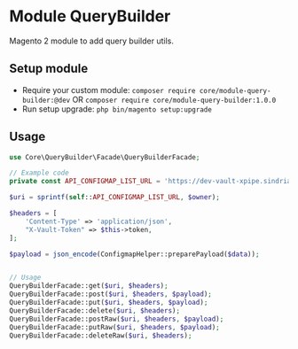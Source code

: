 # Module QueryBuilder

Magento 2 module to add query builder utils.

## Setup module

- Require your custom module: `composer require core/module-query-builder:@dev` OR `composer require core/module-query-builder:1.0.0`
- Run setup upgrade: `php bin/magento setup:upgrade`


## Usage

```php
use Core\QueryBuilder\Facade\QueryBuilderFacade;

// Example code
private const API_CONFIGMAP_LIST_URL = 'https://dev-vault-xpipe.sindria.org/v1/%s/metadata?list=true';

$uri = sprintf(self::API_CONFIGMAP_LIST_URL, $owner);

$headers = [
    'Content-Type' => 'application/json',
    "X-Vault-Token" => $this->token,
];

$payload = json_encode(ConfigmapHelper::preparePayload($data));


// Usage
QueryBuilderFacade::get($uri, $headers);
QueryBuilderFacade::post($uri, $headers, $payload);
QueryBuilderFacade::put($uri, $headers, $payload);
QueryBuilderFacade::delete($uri, $headers);
QueryBuilderFacade::postRaw($uri, $headers, $payload);
QueryBuilderFacade::putRaw($uri, $headers, $payload);
QueryBuilderFacade::deleteRaw($uri, $headers);